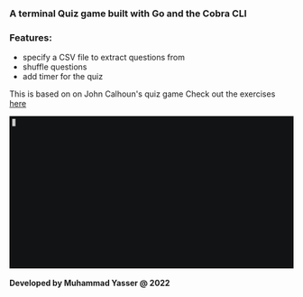 ### A terminal Quiz game built with Go and the Cobra CLI

### Features:

- specify a CSV file to extract questions from
- shuffle questions
- add timer for the quiz

 This is based on on John Calhoun's quiz game
Check out the exercises [here](https://gophercises.com/)

![demo](demo.gif)

**Developed by Muhammad Yasser @ 2022**
